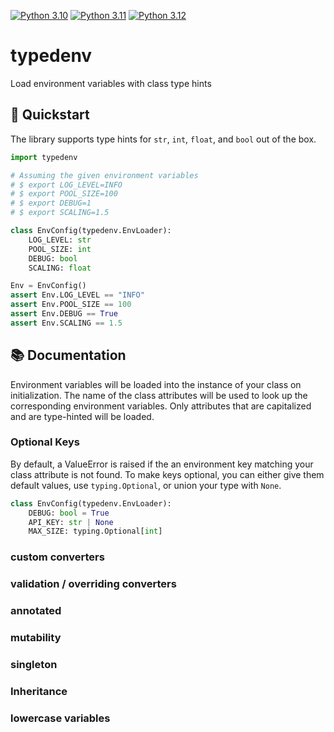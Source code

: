 [![Python 3.10](https://github.com/ShajeshJ/typedenv/actions/workflows/python-3.10.yml/badge.svg?branch=main)](https://github.com/ShajeshJ/typedenv/actions/workflows/python-3.10.yml)
[![Python 3.11](https://github.com/ShajeshJ/typedenv/actions/workflows/python-3.11.yml/badge.svg?branch=main)](https://github.com/ShajeshJ/typedenv/actions/workflows/python-3.11.yml)
[![Python 3.12](https://github.com/ShajeshJ/typedenv/actions/workflows/python-3.12.yml/badge.svg?branch=main)](https://github.com/ShajeshJ/typedenv/actions/workflows/python-3.12.yml)

# typedenv
Load environment variables with class type hints

## 🚀 Quickstart
The library supports type hints for `str`, `int`, `float`, and `bool` out of the box.

```python
import typedenv

# Assuming the given environment variables
# $ export LOG_LEVEL=INFO
# $ export POOL_SIZE=100
# $ export DEBUG=1
# $ export SCALING=1.5

class EnvConfig(typedenv.EnvLoader):
    LOG_LEVEL: str
    POOL_SIZE: int
    DEBUG: bool
    SCALING: float

Env = EnvConfig()
assert Env.LOG_LEVEL == "INFO"
assert Env.POOL_SIZE == 100
assert Env.DEBUG == True
assert Env.SCALING == 1.5
```

## 📚 Documentation
Environment variables will be loaded into the instance of your class
on initialization. The name of the class attributes will be used
to look up the corresponding environment variables. Only attributes
that are capitalized and are type-hinted will be loaded.

### Optional Keys
By default, a ValueError is raised if the an environment key matching
your class attribute is not found. To make keys optional, you can either
give them default values, use `typing.Optional`, or union your type with `None`.

```python
class EnvConfig(typedenv.EnvLoader):
    DEBUG: bool = True
    API_KEY: str | None
    MAX_SIZE: typing.Optional[int]
```

### custom converters

### validation / overriding converters

### annotated

### mutability

### singleton

### Inheritance

### lowercase variables
